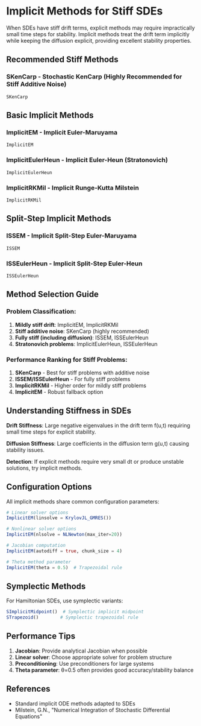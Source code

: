 # Implicit Methods for Stiff SDEs

When SDEs have stiff drift terms, explicit methods may require impractically small time steps for stability. Implicit methods treat the drift term implicitly while keeping the diffusion explicit, providing excellent stability properties.

## Recommended Stiff Methods

### SKenCarp - Stochastic KenCarp (Highly Recommended for Stiff Additive Noise)
```@docs
SKenCarp
```

## Basic Implicit Methods

### ImplicitEM - Implicit Euler-Maruyama
```@docs
ImplicitEM
```

### ImplicitEulerHeun - Implicit Euler-Heun (Stratonovich)
```@docs
ImplicitEulerHeun
```

### ImplicitRKMil - Implicit Runge-Kutta Milstein
```@docs
ImplicitRKMil
```

## Split-Step Implicit Methods

### ISSEM - Implicit Split-Step Euler-Maruyama  
```@docs
ISSEM
```

### ISSEulerHeun - Implicit Split-Step Euler-Heun
```@docs
ISSEulerHeun
```

## Method Selection Guide

### Problem Classification:
1. **Mildly stiff drift**: ImplicitEM, ImplicitRKMil
2. **Stiff additive noise**: SKenCarp (highly recommended)
3. **Fully stiff (including diffusion)**: ISSEM, ISSEulerHeun
4. **Stratonovich problems**: ImplicitEulerHeun, ISSEulerHeun

### Performance Ranking for Stiff Problems:
1. **SKenCarp** - Best for stiff problems with additive noise
2. **ISSEM/ISSEulerHeun** - For fully stiff problems
3. **ImplicitRKMil** - Higher order for mildly stiff problems  
4. **ImplicitEM** - Robust fallback option

## Understanding Stiffness in SDEs

**Drift Stiffness**: Large negative eigenvalues in the drift term f(u,t) requiring small time steps for explicit stability.

**Diffusion Stiffness**: Large coefficients in the diffusion term g(u,t) causing stability issues.

**Detection**: If explicit methods require very small dt or produce unstable solutions, try implicit methods.

## Configuration Options

All implicit methods share common configuration parameters:

```julia
# Linear solver options
ImplicitEM(linsolve = KrylovJL_GMRES())

# Nonlinear solver options  
ImplicitEM(nlsolve = NLNewton(max_iter=20))

# Jacobian computation
ImplicitEM(autodiff = true, chunk_size = 4)

# Theta method parameter
ImplicitEM(theta = 0.5)  # Trapezoidal rule
```

## Symplectic Methods

For Hamiltonian SDEs, use symplectic variants:

```julia
SImplicitMidpoint()  # Symplectic implicit midpoint
STrapezoid()        # Symplectic trapezoidal rule
```

## Performance Tips

1. **Jacobian**: Provide analytical Jacobian when possible
2. **Linear solver**: Choose appropriate solver for problem structure
3. **Preconditioning**: Use preconditioners for large systems
4. **Theta parameter**: θ=0.5 often provides good accuracy/stability balance

## References
- Standard implicit ODE methods adapted to SDEs
- Milstein, G.N., "Numerical Integration of Stochastic Differential Equations"